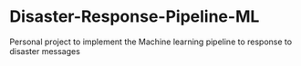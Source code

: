 # Disaster-Response-Pipeline-ML
Personal project to implement the Machine learning pipeline to response to disaster messages
